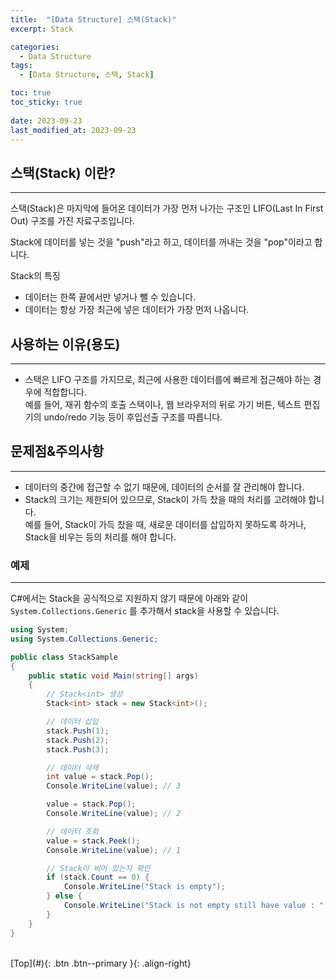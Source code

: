 ```yaml
---
title:  "[Data Structure] 스택(Stack)"
excerpt: Stack

categories:
  - Data Structure
tags:
  - [Data Structure, 스택, Stack]

toc: true
toc_sticky: true
 
date: 2023-09-23
last_modified_at: 2023-09-23
---
```


## 스택(Stack) 이란?
---
스택(Stack)은 마지막에 들어온 데이터가 가장 먼저 나가는 구조인 LIFO(Last In First Out) 구조를 가진 자료구조입니다. <br>

Stack에 데이터를 넣는 것을 "push"라고 하고, 데이터를 꺼내는 것을 "pop"이라고 합니다.<br>

Stack의 특징 <br>
* 데이터는 한쪽 끝에서만 넣거나 뺄 수 있습니다.
* 데이터는 항상 가장 최근에 넣은 데이터가 가장 먼저 나옵니다.

## 사용하는 이유(용도)
---
- 스택은 LIFO 구조를 가지므로, 최근에 사용한 데이터를에 빠르게 접근해야 하는 경우에 적합합니다. <br>
예를 들어, 재귀 함수의 호출 스택이나, 웹 브라우저의 뒤로 가기 버튼, 텍스트 편집기의 undo/redo 기능 등이 후입선출 구조를 따릅니다.<br>

## 문제점&주의사항
---
- 데이터의 중간에 접근할 수 없기 때문에, 데이터의 순서를 잘 관리해야 합니다.
- Stack의 크기는 제한되어 있으므로, Stack이 가득 찼을 때의 처리를 고려해야 합니다. <br>
예를 들어, Stack이 가득 찼을 때, 새로운 데이터를 삽입하지 못하도록 하거나, Stack을 비우는 등의 처리를 해야 합니다.<br>


### 예제
---

C#에서는 Stack을 공식적으로 지원하지 않기 때문에 아래와 같이 ```System.Collections.Generic``` 를 추가해서 stack을 사용할 수 있습니다.

```C#
using System;
using System.Collections.Generic;

public class StackSample
{
    public static void Main(string[] args)
    {
        // Stack<int> 생성
        Stack<int> stack = new Stack<int>();

        // 데이터 삽입
        stack.Push(1);
        stack.Push(2);
        stack.Push(3);

        // 데이터 삭제
        int value = stack.Pop();
        Console.WriteLine(value); // 3

        value = stack.Pop();
        Console.WriteLine(value); // 2

        // 데이터 조회
        value = stack.Peek();
        Console.WriteLine(value); // 1

        // Stack이 비어 있는지 확인
        if (stack.Count == 0) {
            Console.WriteLine("Stack is empty");
        } else {
            Console.WriteLine("Stack is not empty still have value : " + stack.Pop());
        }
    }
}
```

<br>
[Top](#){: .btn .btn--primary }{: .align-right}